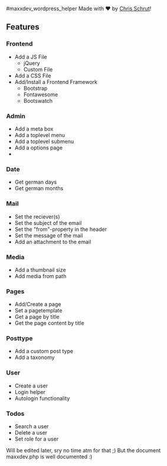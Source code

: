#maxxdev_wordpress_helper
Made with :heart: by [Chris Schrut](https://twitter.com/chrisschrut)!

## Features
### Frontend
- Add a JS File
  - jQuery
  - Custom File
- Add a CSS File
- Add/Install a Frontend Framework
  - Bootstrap
  - Fontawesome
  - Bootswatch
  
### Admin
- Add a meta box
- Add a toplevel menu
- Add a toplevel submenu
- Add a options page
- 
### Date
- Get german days
- Get german months

### Mail
- Set the reciever(s)
- Set the subject of the email
- Set the "from"-property in the header
- Set the message of the mail
- Add an attachment to the email

### Media
- Add a thumbnail size
- Add media from path

### Pages
- Add/Create a page
- Set a pagetemplate 
- Get a page by title
- Get the page content by title

### Posttype
- Add a custom post type 
- Add a taxonomy

### User
- Create a user
- Login helper
- Autologin functionality

### Todos
- Search a user
- Delete a user
- Set role for a user

Will be edited later, sry no time atm for that ;)
But the document maxxdev.php is well documented :)
